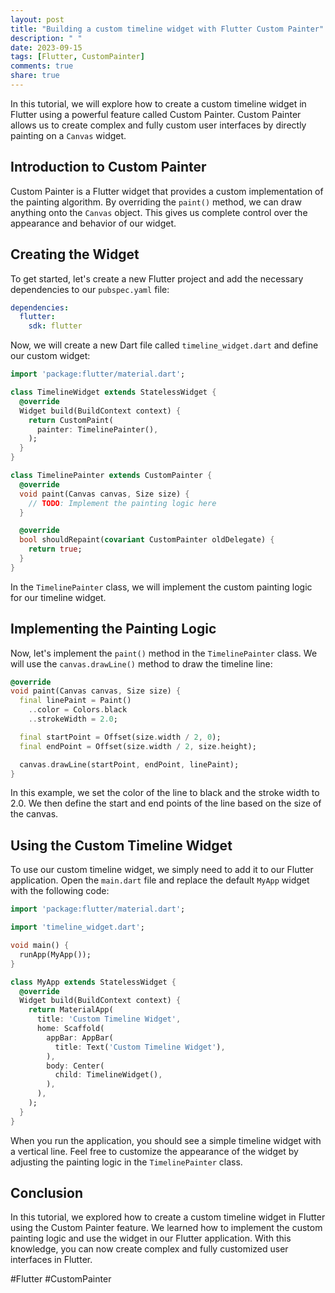 ```yaml
---
layout: post
title: "Building a custom timeline widget with Flutter Custom Painter"
description: " "
date: 2023-09-15
tags: [Flutter, CustomPainter]
comments: true
share: true
---
```


In this tutorial, we will explore how to create a custom timeline widget in Flutter using a powerful feature called Custom Painter. Custom Painter allows us to create complex and fully custom user interfaces by directly painting on a `Canvas` widget.

## Introduction to Custom Painter

Custom Painter is a Flutter widget that provides a custom implementation of the painting algorithm. By overriding the `paint()` method, we can draw anything onto the `Canvas` object. This gives us complete control over the appearance and behavior of our widget.

## Creating the Widget

To get started, let's create a new Flutter project and add the necessary dependencies to our `pubspec.yaml` file:

```yaml
dependencies:
  flutter:
    sdk: flutter
```

Now, we will create a new Dart file called `timeline_widget.dart` and define our custom widget:

```dart
import 'package:flutter/material.dart';

class TimelineWidget extends StatelessWidget {
  @override
  Widget build(BuildContext context) {
    return CustomPaint(
      painter: TimelinePainter(),
    );
  }
}

class TimelinePainter extends CustomPainter {
  @override
  void paint(Canvas canvas, Size size) {
    // TODO: Implement the painting logic here
  }

  @override
  bool shouldRepaint(covariant CustomPainter oldDelegate) {
    return true;
  }
}
```

In the `TimelinePainter` class, we will implement the custom painting logic for our timeline widget.

## Implementing the Painting Logic

Now, let's implement the `paint()` method in the `TimelinePainter` class. We will use the `canvas.drawLine()` method to draw the timeline line:

```dart
@override
void paint(Canvas canvas, Size size) {
  final linePaint = Paint()
    ..color = Colors.black
    ..strokeWidth = 2.0;

  final startPoint = Offset(size.width / 2, 0);
  final endPoint = Offset(size.width / 2, size.height);

  canvas.drawLine(startPoint, endPoint, linePaint);
}
```

In this example, we set the color of the line to black and the stroke width to 2.0. We then define the start and end points of the line based on the size of the canvas.

## Using the Custom Timeline Widget

To use our custom timeline widget, we simply need to add it to our Flutter application. Open the `main.dart` file and replace the default `MyApp` widget with the following code:

```dart
import 'package:flutter/material.dart';

import 'timeline_widget.dart';

void main() {
  runApp(MyApp());
}

class MyApp extends StatelessWidget {
  @override
  Widget build(BuildContext context) {
    return MaterialApp(
      title: 'Custom Timeline Widget',
      home: Scaffold(
        appBar: AppBar(
          title: Text('Custom Timeline Widget'),
        ),
        body: Center(
          child: TimelineWidget(),
        ),
      ),
    );
  }
}
```

When you run the application, you should see a simple timeline widget with a vertical line. Feel free to customize the appearance of the widget by adjusting the painting logic in the `TimelinePainter` class.

## Conclusion

In this tutorial, we explored how to create a custom timeline widget in Flutter using the Custom Painter feature. We learned how to implement the custom painting logic and use the widget in our Flutter application. With this knowledge, you can now create complex and fully customized user interfaces in Flutter.

#Flutter #CustomPainter